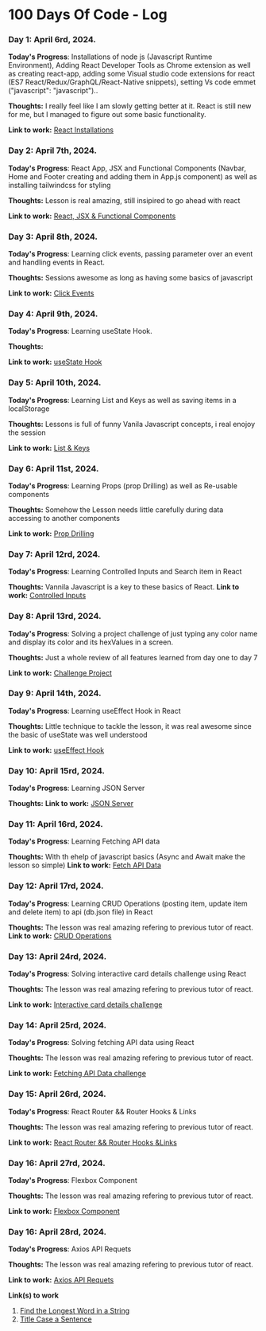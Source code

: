 # 100 Days Of Code - Log

<!-- Day one of 100DaysOfCode -->
### Day 1: April 6rd, 2024.
**Today's Progress**: Installations of node js (Javascript Runtime Environment), Adding React Developer Tools as Chrome extension as well as creating react-app, adding some Visual studio code extensions for react (ES7 React/Redux/GraphQL/React-Native snippets), setting Vs code emmet ("javascript": "javascript")..

**Thoughts:** I really feel like I am slowly getting better at it. React is still new for me, but I managed to figure out some basic functionality.

**Link to work:** [React Installations](Day01/Day1.md)


<!-- Day two of 100DaysOfCode -->
### Day 2: April 7th, 2024.

**Today's Progress**: React App, JSX and Functional Components (Navbar, Home and Footer creating and adding them in App.js component) as well as installing tailwindcss for styling

**Thoughts:** Lesson is real amazing, still insipired to go ahead with react

**Link to work:** [React, JSX & Functional Components](Day02/Day2.md)


<!-- Day three of 100DaysOfCode -->
### Day 3: April 8th, 2024.

**Today's Progress**: Learning click events, passing parameter over an event and handling events in React.

**Thoughts:** Sessions awesome as long as having some basics of javascript

**Link to work:** [Click Events](Day03/Day3.md)
    
<!-- Day four of 100DaysOfCode -->
### Day 4: April 9th, 2024.

**Today's Progress**: Learning useState Hook.

**Thoughts:** 

**Link to work:** [useState Hook](Day04/Day4.md)


<!-- Day five of 100DaysOfCode -->
### Day 5: April 10th, 2024.

**Today's Progress**: Learning List and Keys as well as saving items in a localStorage

**Thoughts:** Lessons is full of funny Vanila Javascript concepts, i real enojoy the session

**Link to work:** [List & Keys](Day05/Day5.md)


<!-- Day six of 100DaysOfCode -->
### Day 6: April 11st, 2024.

**Today's Progress**: Learning Props (prop Drilling) as well as Re-usable components

**Thoughts:** Somehow the Lesson needs little carefully during data accessing to another components 

**Link to work:** [Prop Drilling](Day06/Day6.md)


<!-- Day seven of 100DaysOfCode -->
### Day 7: April 12rd, 2024.

**Today's Progress**: Learning Controlled Inputs and Search item in React

**Thoughts:** Vannila Javascript is a key to these basics of React.
**Link to work:** [Controlled Inputs](Day07/Day7.md)


<!-- Day eight of 100DaysOfCode -->
### Day 8: April 13rd, 2024.

**Today's Progress**: Solving a project challenge of just typing any color name and display its color and its hexValues in a screen.

**Thoughts:** Just a whole review of all features learned from day one to day 7 

**Link to work:** [Challenge Project](Day08/Day8.md)


<!-- Day nine of 100DaysOfCode -->
### Day 9: April 14th, 2024.

**Today's Progress**: Learning useEffect Hook in React

**Thoughts:** Little technique to tackle the lesson, it was real awesome since the basic of useState was well understood

**Link to work:** [useEffect Hook](Day09/Day9.md)


<!-- Day ten of 100DaysOfCode -->
### Day 10: April 15rd, 2024.

**Today's Progress**: Learning JSON Server

**Thoughts:** 
**Link to work:** [JSON Server](Day10/Day10.md)


<!-- Day eleven of 100DaysOfCode -->
### Day 11: April 16rd, 2024.

**Today's Progress**: Learning Fetching API data

**Thoughts:** With th ehelp of javascript basics (Async and Await make the lesson so simple)
**Link to work:** [Fetch API Data](Day11/Day11.md)


<!-- Day twelve of 100DaysOfCode -->
### Day 12: April 17rd, 2024.

**Today's Progress**: Learning CRUD Operations (posting item, update item and delete item) to api (db.json file) in React

**Thoughts:** The lesson was real amazing refering to previous tutor of react.
**Link to work:** [CRUD Operations](Day12/Day12.md)


<!-- Day thirteen of 100DaysOfCode -->
### Day 13: April 24rd, 2024.

**Today's Progress**: Solving interactive card details challenge using React

**Thoughts:** The lesson was real amazing refering to previous tutor of react.

**Link to work:** [Interactive card details challenge](Day13/Day13.md)


<!-- Day forteen of 100DaysOfCode -->
### Day 14: April 25rd, 2024.

**Today's Progress**: Solving fetching API data using React

**Thoughts:** The lesson was real amazing refering to previous tutor of react.

**Link to work:** [Fetching API Data challenge](Day14/Day14.md)


<!-- Day fifteen of 100DaysOfCode -->
### Day 15: April 26rd, 2024.

**Today's Progress**: React Router && Router Hooks & Links

**Thoughts:** The lesson was real amazing refering to previous tutor of react.

**Link to work:** [React Router && Router Hooks &Links](Day15/Day15.md)


<!-- Day sixteen of 100DaysOfCode -->
### Day 16: April 27rd, 2024.

**Today's Progress**: Flexbox Component

**Thoughts:** The lesson was real amazing refering to previous tutor of react.

**Link to work:** [Flexbox Component](Day16/Day16.md)


<!-- Day seventeen of 100DaysOfCode -->
### Day 16: April 28rd, 2024.

**Today's Progress**: Axios API Requets

**Thoughts:** The lesson was real amazing refering to previous tutor of react.

**Link to work:** [Axios API Requets](Day17/Day17.md)


**Link(s) to work**
1. [Find the Longest Word in a String](https://www.freecodecamp.com/challenges/find-the-longest-word-in-a-string)
2. [Title Case a Sentence](https://www.freecodecamp.com/challenges/title-case-a-sentence)
